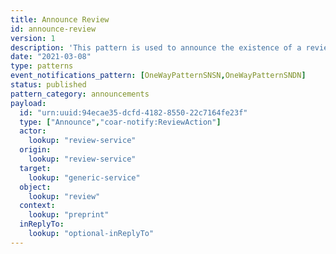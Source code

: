 ```yaml
---
title: Announce Review
id: announce-review
version: 1
description: 'This pattern is used to announce the existence of a review, referencing (in `context`) the resource that has been reviewed'
date: "2021-03-08"
type: patterns
event_notifications_pattern: [OneWayPatternSNSN,OneWayPatternSNDN]
status: published
pattern_category: announcements
payload:
  id: "urn:uuid:94ecae35-dcfd-4182-8550-22c7164fe23f"
  type: ["Announce","coar-notify:ReviewAction"]
  actor:
    lookup: "review-service"
  origin:
    lookup: "review-service"
  target:
    lookup: "generic-service"
  object:
    lookup: "review"
  context:
    lookup: "preprint"
  inReplyTo:
    lookup: "optional-inReplyTo"
---
```



